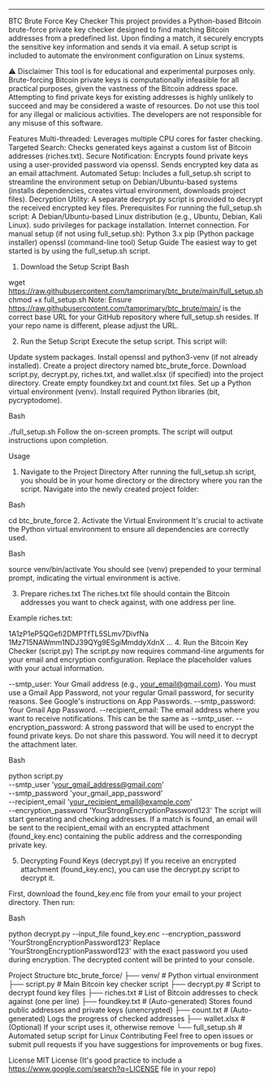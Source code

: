 
-----

BTC Brute Force Key Checker
This project provides a Python-based Bitcoin brute-force private key checker designed to find matching Bitcoin addresses from a predefined list. Upon finding a match, it securely encrypts the sensitive key information and sends it via email. A setup script is included to automate the environment configuration on Linux systems.

⚠️ Disclaimer
This tool is for educational and experimental purposes only. Brute-forcing Bitcoin private keys is computationally infeasible for all practical purposes, given the vastness of the Bitcoin address space. Attempting to find private keys for existing addresses is highly unlikely to succeed and may be considered a waste of resources. Do not use this tool for any illegal or malicious activities. The developers are not responsible for any misuse of this software.

Features
Multi-threaded: Leverages multiple CPU cores for faster checking.
Targeted Search: Checks generated keys against a custom list of Bitcoin addresses (riches.txt).
Secure Notification:
Encrypts found private keys using a user-provided password via openssl.
Sends encrypted key data as an email attachment.
Automated Setup: Includes a full_setup.sh script to streamline the environment setup on Debian/Ubuntu-based systems (installs dependencies, creates virtual environment, downloads project files).
Decryption Utility: A separate decrypt.py script is provided to decrypt the received encrypted key files.
Prerequisites
For running the full_setup.sh script:
A Debian/Ubuntu-based Linux distribution (e.g., Ubuntu, Debian, Kali Linux).
sudo privileges for package installation.
Internet connection.
For manual setup (if not using full_setup.sh):
Python 3.x
pip (Python package installer)
openssl (command-line tool)
Setup Guide
The easiest way to get started is by using the full_setup.sh script.

1. Download the Setup Script
Bash

wget https://raw.githubusercontent.com/tamprimary/btc_brute/main/full_setup.sh
chmod +x full_setup.sh
Note: Ensure https://raw.githubusercontent.com/tamprimary/btc_brute/main/ is the correct base URL for your GitHub repository where full_setup.sh resides. If your repo name is different, please adjust the URL.

2. Run the Setup Script
Execute the setup script. This script will:

Update system packages.
Install openssl and python3-venv (if not already installed).
Create a project directory named btc_brute_force.
Download script.py, decrypt.py, riches.txt, and wallet.xlsx (if specified) into the project directory.
Create empty foundkey.txt and count.txt files.
Set up a Python virtual environment (venv).
Install required Python libraries (bit, pycryptodome).
<!-- end list -->

Bash

./full_setup.sh
Follow the on-screen prompts. The script will output instructions upon completion.

Usage
1. Navigate to the Project Directory
After running the full_setup.sh script, you should be in your home directory or the directory where you ran the script. Navigate into the newly created project folder:

Bash

cd btc_brute_force
2. Activate the Virtual Environment
It's crucial to activate the Python virtual environment to ensure all dependencies are correctly used.

Bash

source venv/bin/activate
You should see (venv) prepended to your terminal prompt, indicating the virtual environment is active.

3. Prepare riches.txt
The riches.txt file should contain the Bitcoin addresses you want to check against, with one address per line.

Example riches.txt:

1A1zP1eP5QGefi2DMPTfTL5SLmv7DivfNa
1Mz715NAWmm1NDJ39QYg9ESgiMmddyXdnX
...
4. Run the Bitcoin Key Checker (script.py)
The script.py now requires command-line arguments for your email and encryption configuration. Replace the placeholder values with your actual information.

--smtp_user: Your Gmail address (e.g., your_email@gmail.com). You must use a Gmail App Password, not your regular Gmail password, for security reasons. See Google's instructions on App Passwords.
--smtp_password: Your Gmail App Password.
--recipient_email: The email address where you want to receive notifications. This can be the same as --smtp_user.
--encryption_password: A strong password that will be used to encrypt the found private keys. Do not share this password. You will need it to decrypt the attachment later.
<!-- end list -->

Bash

python script.py \
    --smtp_user 'your_gmail_address@gmail.com' \
    --smtp_password 'your_gmail_app_password' \
    --recipient_email 'your_recipient_email@example.com' \
    --encryption_password 'YourStrongEncryptionPassword123'
The script will start generating and checking addresses. If a match is found, an email will be sent to the recipient_email with an encrypted attachment (found_key.enc) containing the public address and the corresponding private key.

5. Decrypting Found Keys (decrypt.py)
If you receive an encrypted attachment (found_key.enc), you can use the decrypt.py script to decrypt it.

First, download the found_key.enc file from your email to your project directory. Then run:

Bash

python decrypt.py --input_file found_key.enc --encryption_password 'YourStrongEncryptionPassword123'
Replace 'YourStrongEncryptionPassword123' with the exact password you used during encryption. The decrypted content will be printed to your console.

Project Structure
btc_brute_force/
├── venv/                   # Python virtual environment
├── script.py               # Main Bitcoin key checker script
├── decrypt.py              # Script to decrypt found key files
├── riches.txt              # List of Bitcoin addresses to check against (one per line)
├── foundkey.txt            # (Auto-generated) Stores found public addresses and private keys (unencrypted)
├── count.txt               # (Auto-generated) Logs the progress of checked addresses
├── wallet.xlsx             # (Optional) If your script uses it, otherwise remove
└── full_setup.sh           # Automated setup script for Linux
Contributing
Feel free to open issues or submit pull requests if you have suggestions for improvements or bug fixes.

License
MIT License (It's good practice to include a https://www.google.com/search?q=LICENSE file in your repo)
